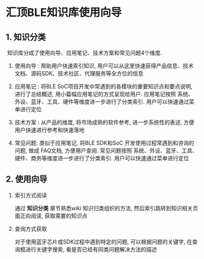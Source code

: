 # 汇顶BLE知识库使用向导



## 1. 知识分类

​	知识库分成了使用向导、应用笔记、技术方案和常见问题4个维度.

1.  使用向导 : 帮助用户快速索引知识, 用户可以从这里快速获得产品信息、技术文档、源码SDK、技术社区、代理服务等全方位的信息

2.  应用笔记 : 将BLE SoC项目开发中常遇到的各模块的重要知识点和要点说明, 进行了总结概述, 用小篇幅应用笔记的方式呈现给用户. 应用笔记按照 系统、外设、蓝牙、工具、硬件等维度进一步进行了分类索引. 用户可以快速通过菜单进行定位

3.  技术方案 : 从产品的维度, 将市场成熟的软件参考, 进一步系统性的表述, 方便用户快速进行参考和快速落地

4.  常见问题: 类似于应用笔记, 将BLE SDK和SoC 开发使用过程常遇到和咨询的问题, 做成 FAQ文档, 方便用户查阅. 常见问题按照 系统、外设、蓝牙、工具、硬件、商务等维度进一步进行了分类索引. 用户可以快速通过菜单进行定位



## 2. 使用向导
1. 索引方式阅读

    通过 **知识分类** 章节熟悉wiki 知识归类组织的方法, 然后索引跳转到知识相关页面正向阅读, 获取需要的知识点

2. 查询方式获取

   对于使用蓝牙芯片或SDK过程中遇到特定的问题, 可以根据问题的关键字, 在查询框进行关键字搜索, 看是否已经有同类问题解决方法的描述